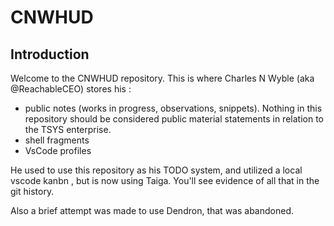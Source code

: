 # CNWHUD

## Introduction

Welcome to the CNWHUD repository. This is where Charles N Wyble (aka @ReachableCEO) stores his :

* public notes (works in progress, observations, snippets). Nothing in this repository should be considered public material statements in relation to the TSYS enterprise.
* shell fragments
* VsCode profiles

He used to use this repository as his TODO system, and utilized a local vscode kanbn , but is now using Taiga. You'll see evidence of all that in the git history.

Also a brief attempt was made to use Dendron, that was abandoned.